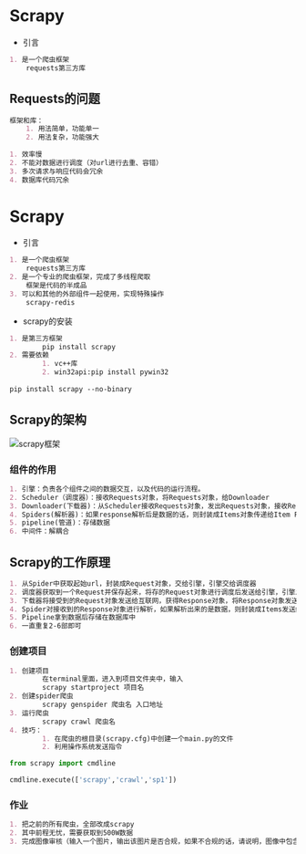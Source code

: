 # Scrapy

- 引言

~~~markdown
1. 是一个爬虫框架
	requests第三方库
~~~

## Requests的问题

~~~markdown
框架和库：
	1. 用法简单，功能单一
	2. 用法复杂，功能强大
	
1. 效率慢
2. 不能对数据进行调度（对url进行去重、容错）
3. 多次请求与响应代码会冗余
4. 数据库代码冗余
~~~




# Scrapy

- 引言

~~~markdown
1. 是一个爬虫框架
	requests第三方库
2. 是一个专业的爬虫框架，完成了多线程爬取
	框架是代码的半成品
3. 可以和其他的外部组件一起使用，实现特殊操作
	scrapy-redis
~~~

-  scrapy的安装

~~~markdown
1. 是第三方框架
		pip install scrapy
2. 需要依赖
		1. vc++库
		2. win32api:pip install pywin32
		
pip install scrapy --no-binary
~~~

## Scrapy的架构

![scrapy框架](https://user-images.githubusercontent.com/108125193/224521926-f7dae6cd-7d6a-41df-9185-5be53c1cb9c8.png)



### 组件的作用

~~~markdown
1. 引擎：负责各个组件之间的数据交互，以及代码的运行流程。
2. Scheduler（调度器）：接收Requests对象，将Requests对象，给Downloader
3. Downloader(下载器)：从Scheduler接收Requests对象，发出Requests对象，接收Response
4. Spiders(解析器)：如果response解析后是数据的话，则封装成Items对象传递给Item Pipeline，如果是url，则封装成Request对象传递给调度器。
5. pipeline(管道)：存储数据
6. 中间件：解耦合
~~~

## Scrapy的工作原理

~~~markdown
1. 从Spider中获取起始url，封装成Request对象，交给引擎，引擎交给调度器
2. 调度器获取到一个Request并保存起来，将存的Request对象进行调度后发送给引擎，引擎发送给下载器
3. 下载器将接受到的Request对象发送给互联网，获得Response对象，将Response对象发送给引擎，引擎发送给spider
4. Spider对接收到的Response对象进行解析，如果解析出来的是数据，则封装成Items发送给引擎，引擎发送给Pipeline;如果解析出来的是ur诶楼，则封装成Request对象，发送给引擎，引擎发送给调度器。
5. Pipeline拿到数据后存储在数据库中
6. 一直重复2-6部即可
~~~

### 创建项目

~~~markdown
1. 创建项目
		在terminal里面，进入到项目文件夹中，输入
		scrapy startproject 项目名
2. 创建spider爬虫
		scrapy genspider 爬虫名 入口地址
3. 运行爬虫
		scrapy crawl 爬虫名
4. 技巧：
		1. 在爬虫的根目录(scrapy.cfg)中创建一个main.py的文件
		2. 利用操作系统发送指令
~~~

~~~python
from scrapy import cmdline

cmdline.execute(['scrapy','crawl','sp1'])
~~~

### 作业

~~~markdown
1. 把之前的所有爬虫，全部改成scrapy
2. 其中前程无忧，需要获取到500W数据
3. 完成图像审核（输入一个图片，输出该图片是否合规，如果不合规的话，请说明，图像中包含色情、政治敏感、血腥暴力等原因）
~~~

























